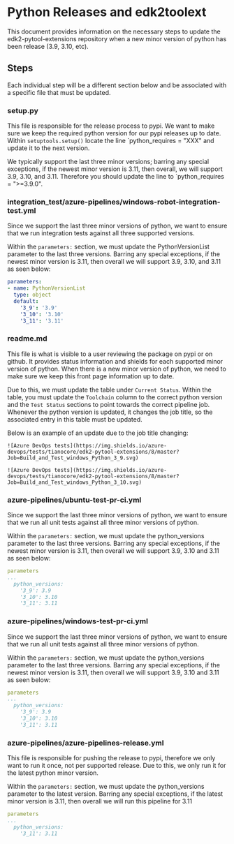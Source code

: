 # Python Releases and edk2toolext

This document provides information on the necessary steps to update the
edk2-pytool-extensions repository when a new minor version of python has been
release (3.9, 3.10, etc).

## Steps

Each individual step will be a different section below and be associated with a
specific file that must be updated.

### setup.py

This file is responsible for the release process to pypi. We want to make sure
we keep the required python version for our pypi releases up to date.
Within `setuptools.setup()` locate the line `python_requires = "XXX" and
update it to the next version.

We typically support the last three minor versions; barring any special
exceptions, if the newest minor version is 3.11, then overall, we will
support 3.9, 3.10, and 3.11. Therefore you should update the line to
`python_requires = ">=3.9.0".

### integration_test/azure-pipelines/windows-robot-integration-test.yml

Since we support the last three minor versions of python, we want to ensure
that we run integration tests against all three supported versions.

Within the `parameters:` section, we must update the PythonVersionList
parameter to the last three versions. Barring any special exceptions, if the
newest minor version is 3.11, then overall we will support 3.9, 3.10, and 3.11
as seen below:

```yaml
parameters:
- name: PythonVersionList
  type: object
  default:
    '3_9': '3.9'
    '3_10': '3.10'
    '3_11': '3.11'
```

### readme.md

This file is what is visible to a user reviewing the package on pypi or on
github. It provides status information and shields for each supported minor
version of python. When there is a new minor version of python, we need to make
sure we keep this front page information up to date.

Due to this, we must update the table under `Current Status`. Within the table,
you must update the `Toolchain` column to the correct python version and the
`Test Status` sections to point towards the correct pipeline job. Whenever the
python version is updated, it changes the job title, so the associated entry in
this table must be updated.

Below is an example of an update due to the job title changing:

`![Azure DevOps tests](https://img.shields.io/azure-devops/tests/tianocore/edk2-pytool-extensions/8/master?Job=Build_and_Test_windows_Python_3_9.svg)`

`![Azure DevOps tests](https://img.shields.io/azure-devops/tests/tianocore/edk2-pytool-extensions/8/master?Job=Build_and_Test_windows_Python_3_10.svg)`

### azure-pipelines/ubuntu-test-pr-ci.yml

Since we support the last three minor versions of python, we want to ensure
that we run all unit tests against all three minor versions of python.

Within the `parameters:` section, we must update the python_versions parameter
to the last three versions. Barring any special exceptions, if the newest minor
version is 3.11, then overall we will support 3.9, 3.10 and 3.11 as seen below:

```yaml
parameters
...
  python_versions:
    '3_9': 3.9
    '3_10': 3.10
    '3_11': 3.11
```

### azure-pipelines/windows-test-pr-ci.yml

Since we support the last three minor versions of python, we want to ensure
that we run all unit tests against all three minor versions of python.

Within the `parameters:` section, we must update the python_versions parameter
to the last three versions. Barring any special exceptions, if the newest minor
version is 3.11, then overall we will support 3.9, 3.10 and 3.11 as seen below:

```yaml
parameters
...
  python_versions:
    '3_9': 3.9
    '3_10': 3.10
    '3_11': 3.11
```

### azure-pipelines/azure-pipelines-release.yml

This file is responsible for pushing the release to pypi, therefore we only
want to run it once, not per supported release. Due to this, we only run it for
the latest python minor version.

Within the `parameters:` section, we must update the python_versions parameter
to the latest version. Barring any special exceptions, if the latest minor
version is 3.11, then overall we will run this pipeline for 3.11

```yaml
parameters
...
  python_versions:
    '3_11': 3.11
```
